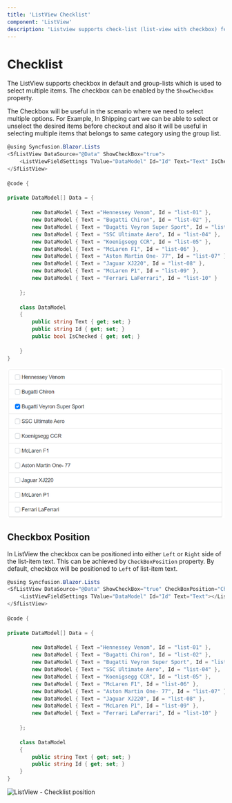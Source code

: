 ```yaml
---
title: 'ListView Checklist'
component: 'ListView'
description: 'Listview supports check-list (list-view with checkbox) feature to select single or multiple list items.'
---
```


# Checklist

The ListView supports checkbox in default and group-lists which is used to select multiple items.
The checkbox can be enabled by the `ShowCheckBox` property.

The Checkbox will be useful in the scenario where we need to select multiple options. For Example,
In Shipping cart we can be able to select or unselect the desired items before checkout and also
it will be useful in selecting multiple items that belongs to same category using the group list.

```csharp
@using Syncfusion.Blazor.Lists
<SfListView DataSource="@Data" ShowCheckBox="true">
    <ListViewFieldSettings TValue="DataModel" Id="Id" Text="Text" IsChecked="IsChecked"></ListViewFieldSettings>
</SfListView>

@code {

private DataModel[] Data = {

        new DataModel { Text ="Hennessey Venom", Id = "list-01" },
        new DataModel { Text = "Bugatti Chiron", Id = "list-02" },
        new DataModel { Text = "Bugatti Veyron Super Sport", Id = "list-03", IsChecked = true },
        new DataModel { Text = "SSC Ultimate Aero", Id = "list-04" },
        new DataModel { Text = "Koenigsegg CCR", Id = "list-05" },
        new DataModel { Text = "McLaren F1", Id = "list-06" },
        new DataModel { Text = "Aston Martin One- 77", Id = "list-07" },
        new DataModel { Text = "Jaguar XJ220", Id = "list-08" },
        new DataModel { Text = "McLaren P1", Id = "list-09" },
        new DataModel { Text = "Ferrari LaFerrari", Id = "list-10" }

    };

    class DataModel
    {
        public string Text { get; set; }
        public string Id { get; set; }
        public bool IsChecked { get; set; }

    }
}
```

![ListView - Checklist](./images/list/checklist-default.png)

## Checkbox Position

In ListView the checkbox can be positioned into either `Left` or `Right` side of the list-item text.
This can be achieved by `CheckBoxPosition` property. By default, checkbox will be positioned to `Left` of list-item text.

```csharp
@using Syncfusion.Blazor.Lists
<SfListView DataSource="@Data" ShowCheckBox="true" CheckBoxPosition="CheckBoxPosition.Right">
    <ListViewFieldSettings TValue="DataModel" Id="Id" Text="Text"></ListViewFieldSettings>
</SfListView>

@code {

private DataModel[] Data = {

        new DataModel { Text ="Hennessey Venom", Id = "list-01" },
        new DataModel { Text = "Bugatti Chiron", Id = "list-02" },
        new DataModel { Text = "Bugatti Veyron Super Sport", Id = "list-03"},
        new DataModel { Text = "SSC Ultimate Aero", Id = "list-04" },
        new DataModel { Text = "Koenigsegg CCR", Id = "list-05" },
        new DataModel { Text = "McLaren F1", Id = "list-06" },
        new DataModel { Text = "Aston Martin One- 77", Id = "list-07" },
        new DataModel { Text = "Jaguar XJ220", Id = "list-08" },
        new DataModel { Text = "McLaren P1", Id = "list-09" },
        new DataModel { Text = "Ferrari LaFerrari", Id = "list-10" }

    };

    class DataModel
    {
        public string Text { get; set; }
        public string Id { get; set; }
    }
}
```

![ListView - Checklist position](./images/list/checklist-position.png)
